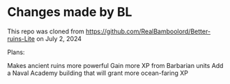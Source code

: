 # Changes made by BL
This repo was cloned from https://github.com/RealBamboolord/Better-ruins-Lite on July 2, 2024

Plans:

Makes ancient ruins more powerful
Gain more XP from Barbarian units
Add a Naval Academy building that will grant more ocean-faring XP
